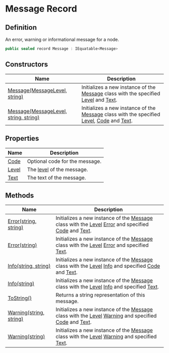 # Message Record
## Definition

An error, warning or informational message for a node.

```c#
public sealed record Message : IEquatable<Message>
```

## Constructors

| Name | Description |
| ---- | ----------- |
| [Message(MessageLevel, string)](MrKWatkins.Ast.Message.-ctor.md#mrkwatkins-ast-message-ctor(mrkwatkins-ast-messagelevel-system-string)) | Initializes a new instance of the [Message](MrKWatkins.Ast.Message.md) class with the specified [Level](MrKWatkins.Ast.Message.Level.md) and [Text](MrKWatkins.Ast.Message.Text.md). |
| [Message(MessageLevel, string, string)](MrKWatkins.Ast.Message.-ctor.md#mrkwatkins-ast-message-ctor(mrkwatkins-ast-messagelevel-system-string-system-string)) | Initializes a new instance of the [Message](MrKWatkins.Ast.Message.md) class with the specified [Level](MrKWatkins.Ast.Message.Level.md), [Code](MrKWatkins.Ast.Message.Code.md) and [Text](MrKWatkins.Ast.Message.Text.md). |

## Properties

| Name | Description |
| ---- | ----------- |
| [Code](MrKWatkins.Ast.Message.Code.md) | Optional code for the message. |
| [Level](MrKWatkins.Ast.Message.Level.md) | The [level](MrKWatkins.Ast.MessageLevel.md) of the message. |
| [Text](MrKWatkins.Ast.Message.Text.md) | The text of the message. |

## Methods

| Name | Description |
| ---- | ----------- |
| [Error(string, string)](MrKWatkins.Ast.Message.Error.md) | Initializes a new instance of the [Message](MrKWatkins.Ast.Message.md) class with the [Level](MrKWatkins.Ast.Message.Level.md) [Error](MrKWatkins.Ast.MessageLevel.md#fields) and specified [Code](MrKWatkins.Ast.Message.Code.md) and [Text](MrKWatkins.Ast.Message.Text.md). |
| [Error(string)](MrKWatkins.Ast.Message.Error.md) | Initializes a new instance of the [Message](MrKWatkins.Ast.Message.md) class with the [Level](MrKWatkins.Ast.Message.Level.md) [Error](MrKWatkins.Ast.MessageLevel.md#fields) and specified [Text](MrKWatkins.Ast.Message.Text.md). |
| [Info(string, string)](MrKWatkins.Ast.Message.Info.md) | Initializes a new instance of the [Message](MrKWatkins.Ast.Message.md) class with the [Level](MrKWatkins.Ast.Message.Level.md) [Info](MrKWatkins.Ast.MessageLevel.md#fields) and specified [Code](MrKWatkins.Ast.Message.Code.md) and [Text](MrKWatkins.Ast.Message.Text.md). |
| [Info(string)](MrKWatkins.Ast.Message.Info.md) | Initializes a new instance of the [Message](MrKWatkins.Ast.Message.md) class with the [Level](MrKWatkins.Ast.Message.Level.md) [Info](MrKWatkins.Ast.MessageLevel.md#fields) and specified [Text](MrKWatkins.Ast.Message.Text.md). |
| [ToString()](MrKWatkins.Ast.Message.ToString.md) | Returns a string representation of this message. |
| [Warning(string, string)](MrKWatkins.Ast.Message.Warning.md) | Initializes a new instance of the [Message](MrKWatkins.Ast.Message.md) class with the [Level](MrKWatkins.Ast.Message.Level.md) [Warning](MrKWatkins.Ast.MessageLevel.md#fields) and specified [Code](MrKWatkins.Ast.Message.Code.md) and [Text](MrKWatkins.Ast.Message.Text.md). |
| [Warning(string)](MrKWatkins.Ast.Message.Warning.md) | Initializes a new instance of the [Message](MrKWatkins.Ast.Message.md) class with the [Level](MrKWatkins.Ast.Message.Level.md) [Warning](MrKWatkins.Ast.MessageLevel.md#fields) and specified [Text](MrKWatkins.Ast.Message.Text.md). |

